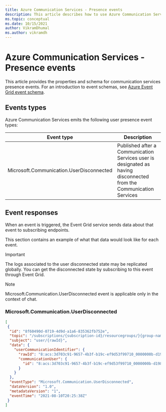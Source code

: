 ```yaml
---
title: Azure Communication Services - Presence events
description: This article describes how to use Azure Communication Services as an Event Grid event source for user presence Events.
ms.topic: conceptual
ms.date: 10/15/2021
author: VikramDhumal
ms.author: vikramdh
---
```


# Azure Communication Services - Presence events

This article provides the properties and schema for communication services presence events. For an introduction to event schemas, see [Azure Event Grid event schema](event-schema.md).

## Events types

Azure Communication Services emits the following user presence event types:

| Event type                                                  | Description                                                                                    |
| ----------------------------------------------------------- | ---------------------------------------------------------------------------------------------- |
| Microsoft.Communication.UserDisconnected | Published after a Communication Services user is designated as having disconnected from the Communication Services |

## Event responses

When an event is triggered, the Event Grid service sends data about that event to subscribing endpoints.

This section contains an example of what that data would look like for each event.

> [!IMPORTANT]
> The logs associated to the user disconnected state may be replicated globally. You can get the disconnected state by subscribing to this event through Event Grid.

> [!NOTE]
> Microsoft.Communication.UserDisconnected event is applicable only in the context of chat.
 
### Microsoft.Communication.UserDisconnected

```json
[
 {
  "id": "8f60490d-0719-4d9d-a1a6-835362fb752e",
  "topic": "/subscriptions/{subscription-id}/resourcegroups/}{group-name}/providers/microsoft.communication/communicationservices/{communication-services-resource-name}",
  "subject": "user/{rawId}",
  "data": {
    "userCommunicationIdentifier": {
      "rawId": "8:acs:3d703c91-9657-4b3f-b19c-ef9d53f99710_0000000b-d198-0d50-84f5-084822008d40",
      "communicationUser": {
        "id": "8:acs:3d703c91-9657-4b3f-b19c-ef9d53f99710_0000000b-d198-0d50-84f5-084822008d40"
      }
    }
  },
  "eventType": "Microsoft.Communication.UserDisconnected",
  "dataVersion": "1.0",
  "metadataVersion": "1",
  "eventTime": "2021-08-10T20:25:38Z"
 }
]
```

